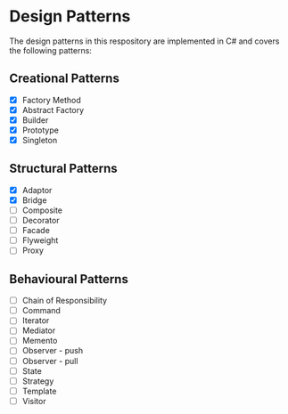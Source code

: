 # Design Patterns
The design patterns in this respository are implemented in C# and covers the following patterns:

## Creational Patterns
- [x] Factory Method
- [x] Abstract Factory
- [x] Builder
- [x] Prototype
- [x] Singleton

##  Structural Patterns
- [x] Adaptor
- [x] Bridge
- [ ] Composite
- [ ] Decorator
- [ ] Facade
- [ ] Flyweight
- [ ] Proxy

##  Behavioural Patterns
- [ ] Chain of Responsibility
- [ ] Command
- [ ] Iterator
- [ ] Mediator
- [ ] Memento
- [ ] Observer - push
- [ ] Observer - pull
- [ ] State
- [ ] Strategy
- [ ] Template
- [ ] Visitor
